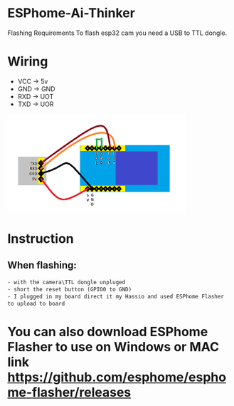 # ESPhome-Ai-Thinker

Flashing
Requirements
To flash esp32 cam you need a USB to TTL dongle.

# Wiring
- VCC -> 5v
- GND -> GND
- RXD -> UOT
- TXD -> UOR


<img src="images/ESP32-CAM-to-USB.gif" width="400">


# Instruction
## When flashing:
    - with the camera\TTL dongle unpluged
    - short the reset button (GPIO0 to GND)
    - I plugged in my board direct it my Hassio and used ESPhome Flasher to upload to board

# You can also download ESPhome Flasher to use on Windows or MAC link https://github.com/esphome/esphome-flasher/releases
